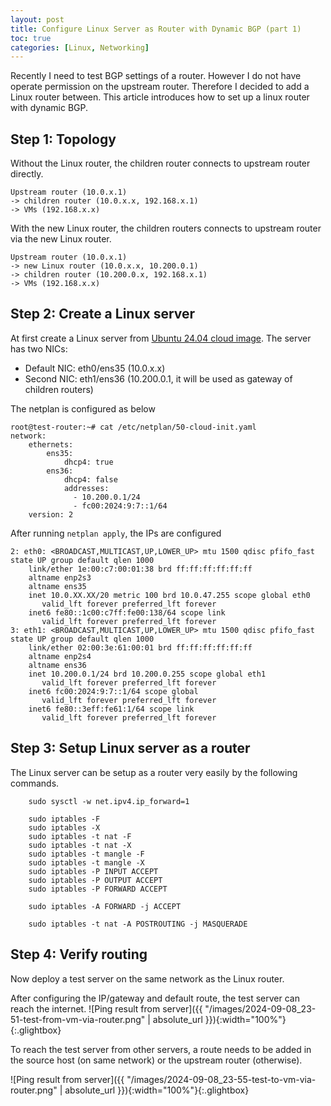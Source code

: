 ```yaml
---
layout: post
title: Configure Linux Server as Router with Dynamic BGP (part 1)
toc: true
categories: [Linux, Networking]
---
```


Recently I need to test BGP settings of a router. However I do not have operate permission on the upstream router. Therefore I decided to add a Linux router between. This article introduces how to set up a linux router with dynamic BGP.

<!--more-->

## Step 1: Topology

Without the Linux router, the children router connects to upstream router directly.
```
Upstream router (10.0.x.1)
-> children router (10.0.x.x, 192.168.x.1) 
-> VMs (192.168.x.x)
```

With the new Linux router, the children routers connects to upstream router via the new Linux router.
```
Upstream router (10.0.x.1) 
-> new Linux router (10.0.x.x, 10.200.0.1)
-> children router (10.200.0.x, 192.168.x.1) 
-> VMs (192.168.x.x)
```

## Step 2: Create a Linux server

At first create a Linux server from [Ubuntu 24.04 cloud image](https://cloud-images.ubuntu.com/minimal/releases/noble/release/). The server has two NICs:
- Default NIC: eth0/ens35 (10.0.x.x)
- Second NIC: eth1/ens36 (10.200.0.1, it will be used as gateway of children routers)

The netplan is configured as below

```
root@test-router:~# cat /etc/netplan/50-cloud-init.yaml 
network:
    ethernets:
        ens35:
            dhcp4: true
        ens36:
            dhcp4: false
            addresses:
              - 10.200.0.1/24
              - fc00:2024:9:7::1/64
    version: 2
```

After running `netplan apply`, the IPs are configured
```
2: eth0: <BROADCAST,MULTICAST,UP,LOWER_UP> mtu 1500 qdisc pfifo_fast state UP group default qlen 1000
    link/ether 1e:00:c7:00:01:38 brd ff:ff:ff:ff:ff:ff
    altname enp2s3
    altname ens35
    inet 10.0.XX.XX/20 metric 100 brd 10.0.47.255 scope global eth0
       valid_lft forever preferred_lft forever
    inet6 fe80::1c00:c7ff:fe00:138/64 scope link 
       valid_lft forever preferred_lft forever
3: eth1: <BROADCAST,MULTICAST,UP,LOWER_UP> mtu 1500 qdisc pfifo_fast state UP group default qlen 1000
    link/ether 02:00:3e:61:00:01 brd ff:ff:ff:ff:ff:ff
    altname enp2s4
    altname ens36
    inet 10.200.0.1/24 brd 10.200.0.255 scope global eth1
       valid_lft forever preferred_lft forever
    inet6 fc00:2024:9:7::1/64 scope global 
       valid_lft forever preferred_lft forever
    inet6 fe80::3eff:fe61:1/64 scope link 
       valid_lft forever preferred_lft forever
```

## Step 3: Setup Linux server as a router

The Linux server can be setup as a router very easily by the following commands.

```
    sudo sysctl -w net.ipv4.ip_forward=1

    sudo iptables -F
    sudo iptables -X
    sudo iptables -t nat -F
    sudo iptables -t nat -X
    sudo iptables -t mangle -F
    sudo iptables -t mangle -X
    sudo iptables -P INPUT ACCEPT
    sudo iptables -P OUTPUT ACCEPT
    sudo iptables -P FORWARD ACCEPT

    sudo iptables -A FORWARD -j ACCEPT

    sudo iptables -t nat -A POSTROUTING -j MASQUERADE
```

## Step 4: Verify routing

Now deploy a test server on the same network as the Linux router.

After configuring the IP/gateway and default route, the test server can reach the internet.
![Ping result from server]({{ "/images/2024-09-08_23-51-test-from-vm-via-router.png" | absolute_url }}){:width="100%"}{:.glightbox}

To reach the test server from other servers, a route needs to be added in the source host (on same network) or the upstream router (otherwise).

![Ping result from server]({{ "/images/2024-09-08_23-55-test-to-vm-via-router.png" | absolute_url }}){:width="100%"}{:.glightbox}

